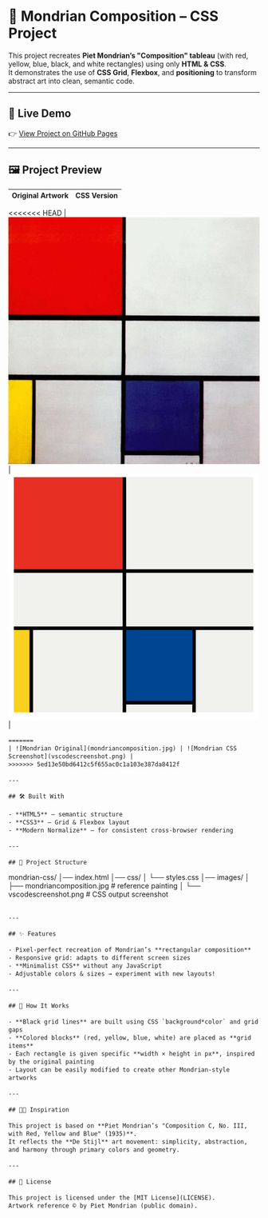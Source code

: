 # 🎨 Mondrian Composition – CSS Project

This project recreates **Piet Mondrian’s "Composition" tableau** (with red, yellow, blue, black, and white rectangles) using only **HTML & CSS**.  
It demonstrates the use of **CSS Grid**, **Flexbox**, and **positioning** to transform abstract art into clean, semantic code.

---

## 🚀 Live Demo

👉 [View Project on GitHub Pages](halenurgurel.github.io/mondrian-composition/)

---

## 🖼️ Project Preview


| Original Artwork                              | CSS Version                                      |
| --------------------------------------------- | ------------------------------------------------ |
<<<<<<< HEAD
| ![Mondrian Original](./images/mondriancomposition.jpg) | ![Mondrian CSS Screenshot](./images/vscodescreenshot.png) |
```
=======
| ![Mondrian Original](mondriancomposition.jpg) | ![Mondrian CSS Screenshot](vscodescreenshot.png) |
>>>>>>> 5ed13e50bd6412c5f655ac0c1a103e387da8412f

---

## 🛠️ Built With

- **HTML5** – semantic structure
- **CSS3** – Grid & Flexbox layout
- **Modern Normalize** – for consistent cross-browser rendering

---

## 📂 Project Structure

```
mondrian-css/
│── index.html
│── css/
│ └── styles.css
│── images/
│ ├── mondriancomposition.jpg # reference painting
│ └── vscodescreenshot.png # CSS output screenshot
```

---

## ✨ Features

- Pixel-perfect recreation of Mondrian’s **rectangular composition**
- Responsive grid: adapts to different screen sizes
- **Minimalist CSS** without any JavaScript
- Adjustable colors & sizes → experiment with new layouts!

---

## 📖 How It Works

- **Black grid lines** are built using CSS `background*color` and grid gaps
- **Colored blocks** (red, yellow, blue, white) are placed as **grid items**
- Each rectangle is given specific **width × height in px**, inspired by the original painting
- Layout can be easily modified to create other Mondrian-style artworks

---

## 🧑‍🎨 Inspiration

This project is based on **Piet Mondrian’s "Composition C, No. III, with Red, Yellow and Blue" (1935)**.  
It reflects the **De Stijl** art movement: simplicity, abstraction, and harmony through primary colors and geometry.

---

## 📜 License

This project is licensed under the [MIT License](LICENSE).  
Artwork reference © by Piet Mondrian (public domain).
